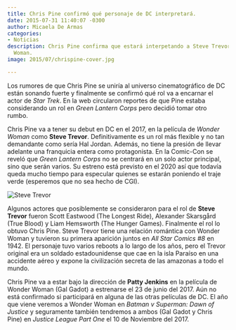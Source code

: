 ```yaml
---
title: Chris Pine confirmó qué personaje de DC interpretará.
date: 2015-07-31 11:40:07 -0300
author: Micaela De Armas
categories:
- Noticias
description: Chris Pine confirma que estará interpetando a Steve Trevor en Wonder
  Woman.
image: 2015/07/chrispine-cover.jpg

---
```

Los rumores de que Chris Pine se uniría al universo cinematográfico de DC están sonando fuerte y finalmente se confirmó qué rol va a encarnar el actor de *Star Trek*. En la web circularon reportes de que Pine estaba considerando un rol en *Green Lantern Corps* pero decidió tomar otro rumbo.
<!--more-->

Chris Pine va a tener su debut en DC en el 2017, en la película de *Wonder Woman* como **Steve Trevor**. Definitivamente es un rol más flexible y no tan demandante como sería Hal Jordan. Además, no tiene la presión de llevar adelante una franquicia entera como protagonista. En la Comic-Con se reveló que *Green Lantern Corps* no se centrará en un solo actor principal, sino que serán varios. Su estreno está previsto en el 2020 así que todavía queda mucho tiempo para especular quienes se estarán poniendo el traje verde (esperemos que no sea hecho de CGI).

![Steve Trevor](/img/2015/07/stevetrevor-body.jpg)

Algunos actores que posiblemente se consideraron para el rol de **Steve Trevor** fueron Scott Eastwood (The Longest Ride), Alexander Skarsgård (True Blood) y Liam Hemsworth (The Hunger Games). Finalmente el rol lo obtuvo Chris Pine. Steve Trevor tiene una relación romántica con Wonder Woman y tuvieron su primera aparición juntos en *All Star Comics #8* en 1942. El personaje tuvo varios reboots a lo largo de los años, pero el Trevor original era un soldado estadounidense que cae en la isla Paraíso en una accidente aéreo y expone la civilización secreta de las amazonas a todo el mundo.

Chris Pine va a estar bajo la dirección de **Patty Jenkins** en la película de Wonder Woman (Gal Gadot) a estrenarse el 23 de junio del 2017. Aún no está confirmado si participará en alguna de las otras películas de DC. El año que viene veremos a Wonder Woman en *Batman v Superman: Dawn of Justice* y seguramente también tendremos a ambos (Gal Gadot y Chris Pine) en *Justice League Part One* el 10 de Noviembre del 2017.

